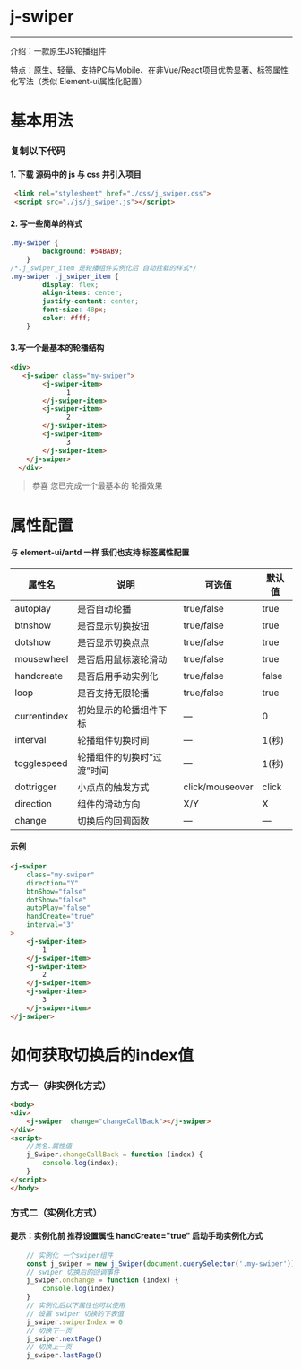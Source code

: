 # j-swiper
***
介绍：一款原生JS轮播组件

特点：原生、轻量、支持PC与Mobile、在非Vue/React项目优势显著、标签属性化写法（类似 Element-ui属性化配置）

# 基本用法
### 复制以下代码
#### 1. 下载 源码中的 js 与 css 并引入项目
```html
 <link rel="stylesheet" href="./css/j_swiper.css">
 <script src="./js/j_swiper.js"></script>
```
#### 2. 写一些简单的样式
```css
.my-swiper {
        background: #54BAB9;
    }
/*.j_swiper_item 是轮播组件实例化后 自动挂载的样式*/
.my-swiper .j_swiper_item {
        display: flex;
        align-items: center;
        justify-content: center;
        font-size: 48px;
        color: #fff;
    }
```
#### 3.写一个最基本的轮播结构
```html
<div>
   <j-swiper class="my-swiper">
        <j-swiper-item>
              1
        </j-swiper-item>
        <j-swiper-item>
              2
        </j-swiper-item>
        <j-swiper-item>
              3
        </j-swiper-item>
    </j-swiper>
  </div>
```
> 恭喜 您已完成一个最基本的 轮播效果
# 属性配置
#### 与 element-ui/antd 一样 我们也支持 标签属性配置

|属性名      |说明      |可选值      |默认值      |
| ---- | ---- | ---- | ---- |
|autoplay      |是否自动轮播      |true/false      |true      |
|btnshow      |是否显示切换按钮      |true/false      |true      |
|dotshow      |是否显示切换点点      |true/false      |true      |
|mousewheel      |是否启用鼠标滚轮滑动      |true/false      |true      |
|handcreate      |是否启用手动实例化      |true/false      |false      |
|loop      |是否支持无限轮播      |true/false      |true      |
|currentindex      |初始显示的轮播组件下标      |—      |0      |
|interval      |轮播组件切换时间      |—      |1(秒)      |
|togglespeed      |轮播组件的切换时“过渡”时间      |—      |1(秒)      |
|dottrigger      |小点点的触发方式      |click/mouseover      |click      |
|direction      |组件的滑动方向      |X/Y      |X      |
|change      |切换后的回调函数      |—      |—      |
#### 示例
```html
<j-swiper
    class="my-swiper"
    direction="Y"
    btnShow="false"
    dotShow="false"
    autoPlay="false"
    handCreate="true"
    interval="3"
>
    <j-swiper-item>
        1
    </j-swiper-item>
    <j-swiper-item>
        2
    </j-swiper-item>
    <j-swiper-item>
        3
    </j-swiper-item>
</j-swiper>
```

# 如何获取切换后的index值
### 方式一（非实例化方式）
```html
<body>
<div>
    <j-swiper  change="changeCallBack"></j-swiper>
</div>
<script>
    //类名.属性值
    j_Swiper.changeCallBack = function (index) {
        console.log(index);
    }
</script>
</body>
```
### 方式二（实例化方式）
#### 提示：实例化前 推荐设置属性 handCreate="true" 启动手动实例化方式  
```javascript
    // 实例化 一个swiper组件
    const j_swiper = new j_Swiper(document.querySelector('.my-swiper'));
    // swiper 切换后的回调事件
    j_swiper.onchange = function (index) {
        console.log(index)
    }
    // 实例化后以下属性也可以使用
    // 设置 swiper 切换的下表值 
    j_swiper.swiperIndex = 0
    // 切换下一页
    j_swiper.nextPage()
    // 切换上一页
    j_swiper.lastPage()
```

